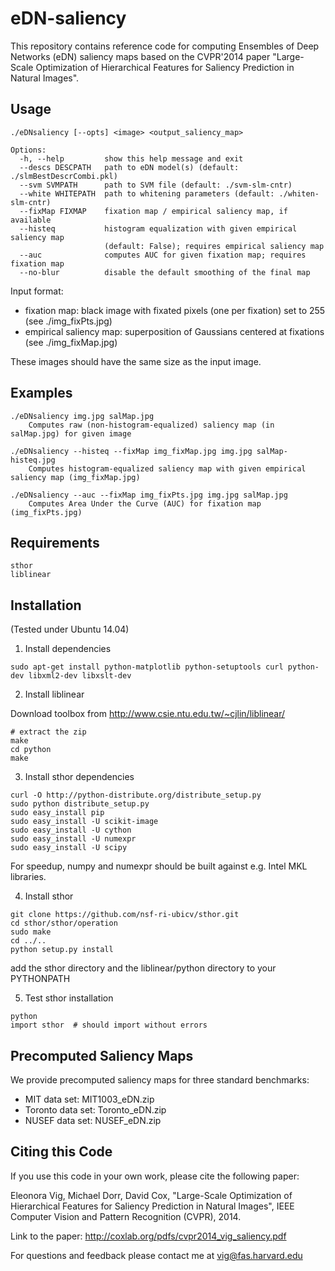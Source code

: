 eDN-saliency
============
This repository contains reference code for computing Ensembles of Deep Networks (eDN) saliency maps based on the CVPR'2014 paper "Large-Scale Optimization of Hierarchical Features for Saliency Prediction in Natural Images".

Usage
-----

```
./eDNsaliency [--opts] <image> <output_saliency_map>

Options:
  -h, --help         show this help message and exit
  --descs DESCPATH   path to eDN model(s) (default: ./slmBestDescrCombi.pkl)
  --svm SVMPATH      path to SVM file (default: ./svm-slm-cntr)
  --white WHITEPATH  path to whitening parameters (default: ./whiten-slm-cntr)
  --fixMap FIXMAP    fixation map / empirical saliency map, if available
  --histeq           histogram equalization with given empirical saliency map
                     (default: False); requires empirical saliency map
  --auc              computes AUC for given fixation map; requires fixation map
  --no-blur          disable the default smoothing of the final map

```

Input format:
  + fixation map: black image with fixated pixels (one per fixation) set to 255 (see ./img_fixPts.jpg)
  + empirical saliency map: superposition of Gaussians centered at fixations (see ./img_fixMap.jpg)

These images should have the same size as the input image.

Examples
--------

```
./eDNsaliency img.jpg salMap.jpg 
    Computes raw (non-histogram-equalized) saliency map (in salMap.jpg) for given image 

./eDNsaliency --histeq --fixMap img_fixMap.jpg img.jpg salMap-histeq.jpg
    Computes histogram-equalized saliency map with given empirical saliency map (img_fixMap.jpg)

./eDNsaliency --auc --fixMap img_fixPts.jpg img.jpg salMap.jpg
    Computes Area Under the Curve (AUC) for fixation map (img_fixPts.jpg)
```


Requirements
------------

```
sthor
liblinear
```


Installation
------------

(Tested under Ubuntu 14.04)

1. Install dependencies 
  ```
  sudo apt-get install python-matplotlib python-setuptools curl python-dev libxml2-dev libxslt-dev
  ```
  
2. Install liblinear
  
  Download toolbox from http://www.csie.ntu.edu.tw/~cjlin/liblinear/
  
  ```
  # extract the zip
  make
  cd python
  make
  ```
  
3. Install sthor dependencies

  ```
  curl -O http://python-distribute.org/distribute_setup.py
  sudo python distribute_setup.py
  sudo easy_install pip
  sudo easy_install -U scikit-image
  sudo easy_install -U cython
  sudo easy_install -U numexpr
  sudo easy_install -U scipy
  ```
  
  For speedup, numpy and numexpr should be built against e.g. Intel MKL libraries.
  
4. Install sthor
  
  ```
  git clone https://github.com/nsf-ri-ubicv/sthor.git
  cd sthor/sthor/operation
  sudo make
  cd ../..
  python setup.py install
  ```
  add the sthor directory and the liblinear/python directory to your PYTHONPATH

5. Test sthor installation
  
  ```
  python
  import sthor  # should import without errors
  ```

Precomputed Saliency Maps
-------------------------

We provide precomputed saliency maps for three standard benchmarks:
  + MIT data set: MIT1003_eDN.zip 
  + Toronto data set: Toronto_eDN.zip 
  + NUSEF data set: NUSEF_eDN.zip 


Citing this Code
----------------

If you use this code in your own work, please cite the following paper:

Eleonora Vig, Michael Dorr, David Cox, "Large-Scale Optimization of Hierarchical Features for Saliency Prediction in Natural Images", IEEE Computer Vision and Pattern Recognition (CVPR), 2014. 

Link to the paper: http://coxlab.org/pdfs/cvpr2014_vig_saliency.pdf 

For questions and feedback please contact me at vig@fas.harvard.edu
